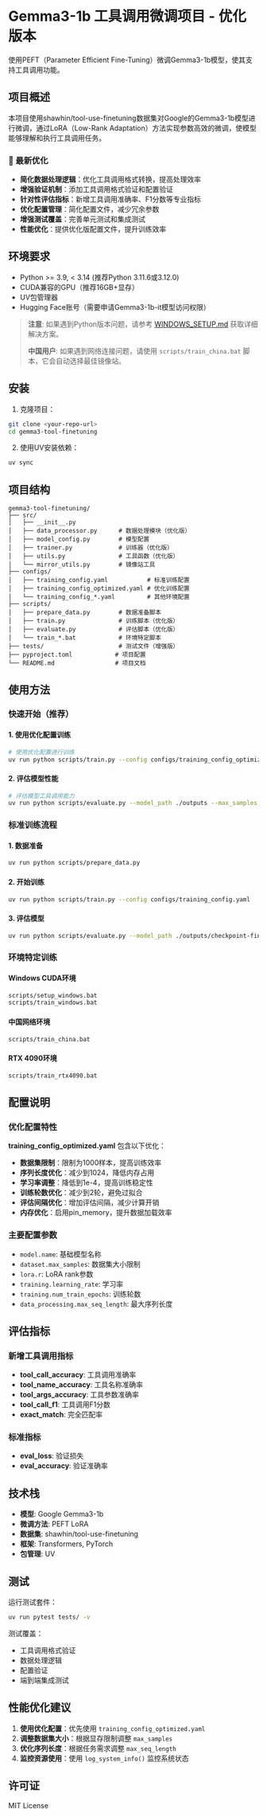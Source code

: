 # Gemma3-1b 工具调用微调项目 - 优化版本

使用PEFT（Parameter Efficient Fine-Tuning）微调Gemma3-1b模型，使其支持工具调用功能。

## 项目概述

本项目使用shawhin/tool-use-finetuning数据集对Google的Gemma3-1b模型进行微调，通过LoRA（Low-Rank Adaptation）方法实现参数高效的微调，使模型能够理解和执行工具调用任务。

### 🚀 最新优化

- **简化数据处理逻辑**：优化工具调用格式转换，提高处理效率
- **增强验证机制**：添加工具调用格式验证和配置验证
- **针对性评估指标**：新增工具调用准确率、F1分数等专业指标
- **优化配置管理**：简化配置文件，减少冗余参数
- **增强测试覆盖**：完善单元测试和集成测试
- **性能优化**：提供优化版配置文件，提升训练效率

## 环境要求

- Python >= 3.9, < 3.14 (推荐Python 3.11.6或3.12.0)
- CUDA兼容的GPU（推荐16GB+显存）
- UV包管理器
- Hugging Face账号（需要申请Gemma3-1b-it模型访问权限）

> **注意**: 如果遇到Python版本问题，请参考 [WINDOWS_SETUP.md](WINDOWS_SETUP.md) 获取详细解决方案。
> 
> **中国用户**: 如果遇到网络连接问题，请使用 `scripts/train_china.bat` 脚本，它会自动选择最佳镜像站。

## 安装

1. 克隆项目：
```bash
git clone <your-repo-url>
cd gemma3-tool-finetuning
```

2. 使用UV安装依赖：
```bash
uv sync
```

## 项目结构

```
gemma3-tool-finetuning/
├── src/
│   ├── __init__.py
│   ├── data_processor.py      # 数据处理模块（优化版）
│   ├── model_config.py        # 模型配置
│   ├── trainer.py             # 训练器（优化版）
│   ├── utils.py               # 工具函数（优化版）
│   └── mirror_utils.py        # 镜像站工具
├── configs/
│   ├── training_config.yaml           # 标准训练配置
│   ├── training_config_optimized.yaml # 优化训练配置
│   └── training_config_*.yaml         # 其他环境配置
├── scripts/
│   ├── prepare_data.py        # 数据准备脚本
│   ├── train.py               # 训练脚本（优化版）
│   ├── evaluate.py            # 评估脚本（优化版）
│   └── train_*.bat            # 环境特定脚本
├── tests/                     # 测试文件（增强版）
├── pyproject.toml            # 项目配置
└── README.md                 # 项目文档
```

## 使用方法

### 快速开始（推荐）

#### 1. 使用优化配置训练

```bash
# 使用优化配置进行训练
uv run python scripts/train.py --config configs/training_config_optimized.yaml
```

#### 2. 评估模型性能

```bash
# 评估模型工具调用能力
uv run python scripts/evaluate.py --model_path ./outputs --max_samples 100
```

### 标准训练流程

#### 1. 数据准备

```bash
uv run python scripts/prepare_data.py
```

#### 2. 开始训练

```bash
uv run python scripts/train.py --config configs/training_config.yaml
```

#### 3. 评估模型

```bash
uv run python scripts/evaluate.py --model_path ./outputs/checkpoint-final
```

### 环境特定训练

#### Windows CUDA环境

```cmd
scripts/setup_windows.bat
scripts/train_windows.bat
```

#### 中国网络环境

```cmd
scripts/train_china.bat
```

#### RTX 4090环境

```cmd
scripts/train_rtx4090.bat
```

## 配置说明

### 优化配置特性

**training_config_optimized.yaml** 包含以下优化：

- **数据集限制**：限制为1000样本，提高训练效率
- **序列长度优化**：减少到1024，降低内存占用
- **学习率调整**：降低到1e-4，提高训练稳定性
- **训练轮数优化**：减少到2轮，避免过拟合
- **评估间隔优化**：增加评估间隔，减少计算开销
- **内存优化**：启用pin_memory，提升数据加载效率

### 主要配置参数

- `model.name`: 基础模型名称
- `dataset.max_samples`: 数据集大小限制
- `lora.r`: LoRA rank参数
- `training.learning_rate`: 学习率
- `training.num_train_epochs`: 训练轮数
- `data_processing.max_seq_length`: 最大序列长度

## 评估指标

### 新增工具调用指标

- **tool_call_accuracy**: 工具调用准确率
- **tool_name_accuracy**: 工具名称准确率
- **tool_args_accuracy**: 工具参数准确率
- **tool_call_f1**: 工具调用F1分数
- **exact_match**: 完全匹配率

### 标准指标

- **eval_loss**: 验证损失
- **eval_accuracy**: 验证准确率

## 技术栈

- **模型**: Google Gemma3-1b
- **微调方法**: PEFT LoRA
- **数据集**: shawhin/tool-use-finetuning
- **框架**: Transformers, PyTorch
- **包管理**: UV

## 测试

运行测试套件：

```bash
uv run pytest tests/ -v
```

测试覆盖：
- 工具调用格式验证
- 数据处理逻辑
- 配置验证
- 端到端集成测试

## 性能优化建议

1. **使用优化配置**：优先使用 `training_config_optimized.yaml`
2. **调整数据集大小**：根据显存限制调整 `max_samples`
3. **优化序列长度**：根据任务需求调整 `max_seq_length`
4. **监控资源使用**：使用 `log_system_info()` 监控系统状态

## 许可证

MIT License
